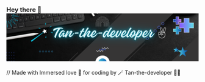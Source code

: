 ### Hey there 👋 ![Tan-the-developer✌](https://github.com/tanishka786/tanishka786/blob/main/Black%20Bg.png)

<!--
**tanishka786/tanishka786** is a ✨ _special_ ✨ repository because its `README.md` (this file) appears on your GitHub profile.

Here are some ideas to get you started:

- 🔭 I’m currently working on ...
- 🌱 I’m currently learning ...
- 👯 I’m looking to collaborate on ...
- 🤔 I’m looking for help with ...
- 💬 Ask me about ...
- 📫 How to reach me: ...
- 😄 Pronouns: ...
- ⚡ Fun fact: ...
-->
//  Made with Immersed love 💖 for coding by 🪄 Tan-the-developer ✌🏻
